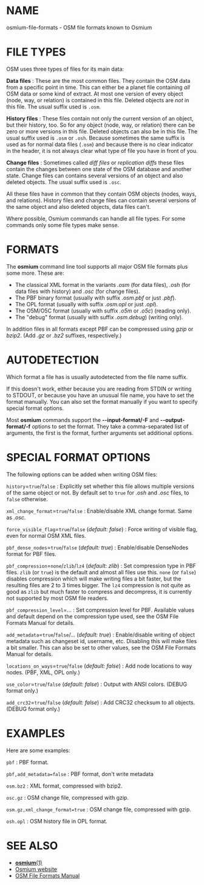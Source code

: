 
# NAME

osmium-file-formats - OSM file formats known to Osmium

# FILE TYPES

OSM uses three types of files for its main data:

**Data files**
:   These are the most common files. They contain the OSM data from a specific
    point in time. This can either be a planet file containing *all* OSM data
    or some kind of extract. At most one version of every object (node, way, or
    relation) is contained in this file. Deleted objects are *not* in this
    file. The usual suffix used is `.osm`.

**History files**
:   These files contain not only the current version of an object, but their
    history, too. So for any object (node, way, or relation) there can be zero
    or more versions in this file. Deleted objects can also be in this file.
    The usual suffix used is `.osm` or `.osh`. Because sometimes the same
    suffix is used as for normal data files (`.osm`) and because there is no
    clear indicator in the header, it is not always clear what type of file
    you have in front of you.

**Change files**
:   Sometimes called *diff files* or *replication diffs* these files
    contain the changes between one state of the OSM database and another
    state. Change files can contains several versions of an object and also
    deleted objects. The usual suffix used is `.osc`.

All these files have in common that they contain OSM objects (nodes, ways, and
relations). History files and change files can contain several versions of the
same object and also deleted objects, data files can't.

Where possible, Osmium commands can handle all file types. For some commands
only some file types make sense.

# FORMATS

The **osmium** command line tool supports all major OSM file formats plus
some more. These are:

* The classical XML format in the variants *.osm* (for data files),
  *.osh* (for data files with history) and *.osc* (for change files).
* The PBF binary format (usually with suffix *.osm.pbf* or just *.pbf*).
* The OPL format (usually with suffix *.osm.opl* or just *.opl*).
* The O5M/O5C format (usually with suffix *.o5m* or *.o5c*) (reading only).
* The "debug" format (usually with suffix *.osm.debug*) (writing only).

In addition files in all formats except PBF can be compressed using *gzip* or
*bzip2*. (Add *.gz* or *.bz2* suffixes, respectively.)

# AUTODETECTION

Which format a file has is usually autodetected from the file name suffix.

If this doesn't work, either because you are reading from STDIN or writing to
STDOUT, or because you have an unusual file name, you have to set the format
manually. You can also set the format manually if you want to specify special
format options.

Most **osmium** commands support the **\--input-format/-F** and
**\--output-format/-f** options to set the format. They take a
comma-separated list of arguments, the first is the format, further arguments
set additional options.

# SPECIAL FORMAT OPTIONS

The following options can be added when writing OSM files:

`history`=`true`/`false`
:   Explicitly set whether this file allows multiple versions of the same
    object or not. By default set to `true` for *.osh* and *.osc* files, to
    `false` otherwise.

`xml_change_format`=`true`/`false`
:   Enable/disable XML change format. Same as *.osc*.

`force_visible_flag`=`true`/`false` (*default: false*)
:   Force writing of visible flag, even for normal OSM XML files.

`pbf_dense_nodes`=`true`/`false` (*default: true*)
:   Enable/disable DenseNodes format for PBF files.

`pbf_compression`=`none`/`zlib`/`lz4` (*default: zlib*)
:   Set compression type in PBF files. `zlib` (or `true`) is the default and
    almost all files use this. `none` (or `false`) disables compression which
    will make writing files a bit faster, but the resulting files are 2 to 3
    times bigger. The `lz4` compression is not quite as good as `zlib` but much
    faster to compress and decompress, it is currently not supported by most
    OSM file readers.

`pbf_compression_level`=...
:   Set compression level for PBF. Available values and default depend on the
    compression type used, see the OSM File Formats Manual for details.

`add_metadata`=`true`/`false`/... (*default: true*)
:   Enable/disable writing of object metadata such as changeset id, username,
    etc. Disabling this will make files a bit smaller. This can also be set
    to other values, see the OSM File Formats Manual for details.

`locations_on_ways`=`true`/`false` (*default: false*)
:   Add node locations to way nodes. (PBF, XML, OPL only.)

`use_color`=`true`/`false` (*default: false*)
:   Output with ANSI colors. (DEBUG format only.)

`add_crc32`=`true`/`false` (*default: false*)
:   Add CRC32 checksum to all objects. (DEBUG format only.)


# EXAMPLES

Here are some examples:

`pbf`
:   PBF format.

`pbf,add_metadata=false`
:   PBF format, don't write metadata

`osm.bz2`
:   XML format, compressed with bzip2.

`osc.gz`
:   OSM change file, compressed with gzip.

`osm.gz,xml_change_format=true`
:   OSM change file, compressed with gzip.

`osh.opl`
:   OSM history file in OPL format.


# SEE ALSO

* [**osmium**(1)](osmium.html)
* [Osmium website](https://osmcode.org/osmium-tool/)
* [OSM File Formats Manual](https://osmcode.org/file-formats-manual/)

